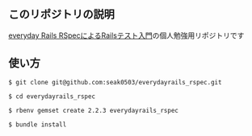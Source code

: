 このリポジトリの説明
------------------------

[everyday Rails RSpecによるRailsテスト入門](https://leanpub.com/everydayrailsrspec-jp)の個人勉強用リポジトリです

使い方
--------

```
$ git clone git@github.com:seak0503/everydayrails_rspec.git

$ cd everydayrails_rspec

$ rbenv gemset create 2.2.3 everydayrails_rspec

$ bundle install
```